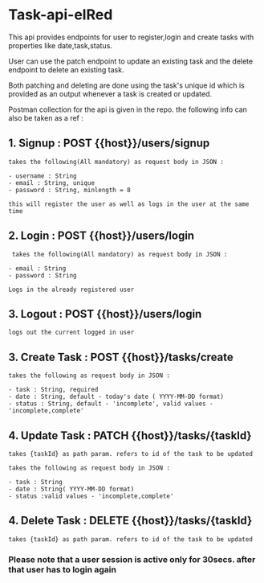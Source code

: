 # Task-api-elRed

This api provides endpoints for user to register,login and create tasks with properties like date,task,status. 

User can use the patch endpoint to update an existing task and the delete endpoint to delete an existing task.

Both patching and deleting are done using the task's unique id which is provided as an output whenever a task is created or updated.

Postman collection for the api is given in the repo. the following info can also be taken as a ref :

 
## 1. Signup : POST {{host}}/users/signup
 
    takes the following(All mandatory) as request body in JSON :
    
    - username : String
    - email : String, unique
    - password : String, minlength = 8
    
    this will register the user as well as logs in the user at the same time
    
## 2. Login : POST {{host}}/users/login

     takes the following(All mandatory) as request body in JSON :

    - email : String
    - password : String
    
    Logs in the already registered user
    
## 3. Logout : POST {{host}}/users/login

    logs out the current logged in user
    
## 3. Create Task : POST {{host}}/tasks/create

    takes the following as request body in JSON :
    
    - task : String, required
    - date : String, default - today's date ( YYYY-MM-DD format)
    - status : String, default - 'incomplete', valid values - 'incomplete,complete'
    
## 4. Update Task : PATCH {{host}}/tasks/{taskId}
    
    takes {taskId} as path param. refers to id of the task to be updated
    
    takes the following as request body in JSON :
    
    - task : String
    - date : String( YYYY-MM-DD format)
    - status :valid values - 'incomplete,complete'
    
## 4. Delete Task : DELETE {{host}}/tasks/{taskId}
    
    takes {taskId} as path param. refers to id of the task to be updated
    

### Please note that a user session is active only for 30secs. after that user has to login again
 
 
